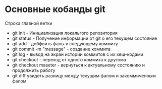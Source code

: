 # Основные кобанды git #

Строка главной ветки

* git init - Инициализация локальгого репозитория 
* git status - Получение информации от git о его текущем состояние 
* git add - добфвить фалы к следующему коммиту
* git commit -m "message" - создание коммита
* git log - вывод на экран истории коммитов с их хеш-кодами
* git checkout - переход от одного коммита к другома
* git checkout maseter - вернуться к актуальному состоянию и продолжить работу
* git diff увидеть разницу между текущим фалом и закоммиченным фалом